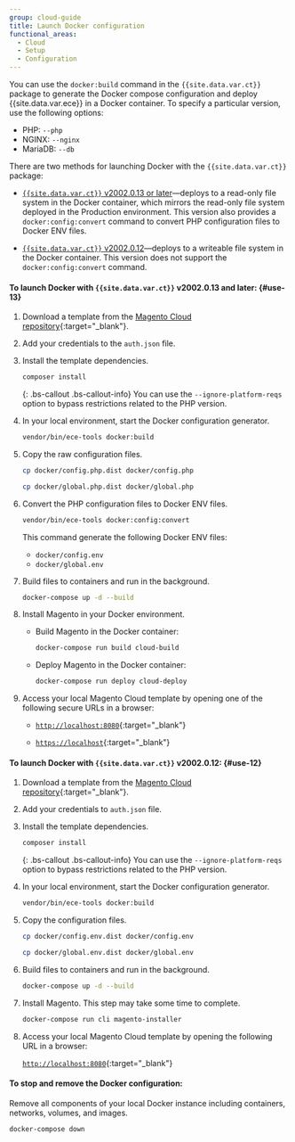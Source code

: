 ```yaml
---
group: cloud-guide
title: Launch Docker configuration
functional_areas:
  - Cloud
  - Setup
  - Configuration
---
```


You can use the `docker:build` command in the `{{site.data.var.ct}}` package to generate the Docker compose configuration and deploy {{site.data.var.ece}} in a Docker container. To specify a particular version, use the following options:

- PHP: `--php`
- NGINX: `--nginx`
- MariaDB: `--db`

There are two methods for launching Docker with the `{{site.data.var.ct}}` package:

-  [`{{site.data.var.ct}}` v2002.0.13 or later](#use-13)—deploys to a read-only file system in the Docker container, which mirrors the read-only file system deployed in the Production environment. This version also provides a ` docker:config:convert` command to convert PHP configuration files to Docker ENV files.

-  [`{{site.data.var.ct}}` v2002.0.12](#use-12)—deploys to a writeable file system in the Docker container. This version does not support the `docker:config:convert` command.

#### To launch Docker with `{{site.data.var.ct}}` v2002.0.13 and later: {#use-13}

1.  Download a template from the [Magento Cloud repository](https://github.com/magento/magento-cloud){:target="_blank"}.

1.  Add your credentials to the `auth.json` file.

1.  Install the template dependencies.

    ```bash
    composer install
    ```
    
    {: .bs-callout .bs-callout-info}
    You can use the `--ignore-platform-reqs` option to bypass restrictions related to the PHP version.

1.  In your local environment, start the Docker configuration generator.

    ```bash
    vendor/bin/ece-tools docker:build
    ```

1.  Copy the raw configuration files.

    ```bash
    cp docker/config.php.dist docker/config.php
    ```

    ```bash
    cp docker/global.php.dist docker/global.php
    ```

1. Convert the PHP configuration files to Docker ENV files.

    ```bash
    vendor/bin/ece-tools docker:config:convert
    ```
    This command generate the following Docker ENV files:

    * `docker/config.env`
    * `docker/global.env`

1.  Build files to containers and run in the background.

    ```bash
    docker-compose up -d --build
    ```

1. Install Magento in your Docker environment.

    * Build Magento in the Docker container:

        ```bash
        docker-compose run build cloud-build
        ```

    * Deploy Magento in the Docker container:

        ```bash
        docker-compose run deploy cloud-deploy
        ```

1.  Access your local Magento Cloud template by opening one of the following secure URLs in a browser:

    -  [`http://localhost:8080`](http://localhost:8080){:target="_blank"}

    -  [`https://localhost`](https://localhost){:target="_blank"}

#### To launch Docker with `{{site.data.var.ct}}` v2002.0.12: {#use-12}

1.  Download a template from the [Magento Cloud repository](https://github.com/magento/magento-cloud){:target="_blank"}.

1.  Add your credentials to `auth.json` file.

1.  Install the template dependencies.

    ```bash
    composer install
    ```
    
    {: .bs-callout .bs-callout-info}
    You can use the `--ignore-platform-reqs` option to bypass restrictions related to the PHP version.

1.  In your local environment, start the Docker configuration generator.

    ```bash
    vendor/bin/ece-tools docker:build
    ```

1.  Copy the configuration files.

    ```bash
    cp docker/config.env.dist docker/config.env
    ```

    ```bash
    cp docker/global.env.dist docker/global.env
    ```

1.  Build files to containers and run in the background.

    ```bash
    docker-compose up -d --build
    ```

1.  Install Magento. This step may take some time to complete.

    ```bash
    docker-compose run cli magento-installer
    ```

1.  Access your local Magento Cloud template by opening the following URL in a browser:

    [`http://localhost:8080`](http://localhost:8080){:target="_blank"}


#### To stop and remove the Docker configuration:

Remove all components of your local Docker instance including containers, networks, volumes, and images.

```bash
docker-compose down
```